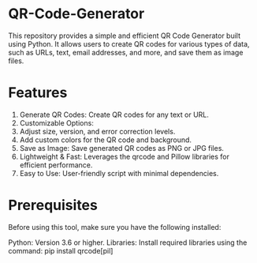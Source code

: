 # QR-Code-Generator
This repository provides a simple and efficient QR Code Generator built using Python. It allows users to create QR codes for various types of data, such as URLs, text, email addresses, and more, and save them as image files.

# Features

1. Generate QR Codes: Create QR codes for any text or URL.
2. Customizable Options:
3. Adjust size, version, and error correction levels.
4. Add custom colors for the QR code and background.
5. Save as Image: Save generated QR codes as PNG or JPG files.
6. Lightweight & Fast: Leverages the qrcode and Pillow libraries for efficient performance.
7. Easy to Use: User-friendly script with minimal dependencies.

# Prerequisites

Before using this tool, make sure you have the following installed:

Python: Version 3.6 or higher.
Libraries: Install required libraries using the command:
pip install qrcode[pil]
